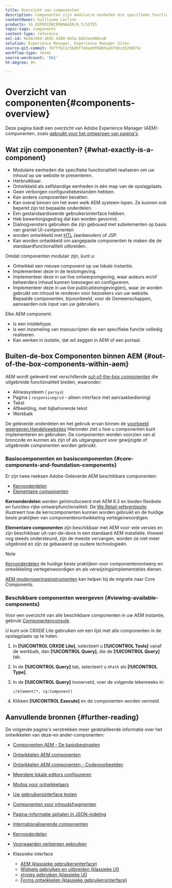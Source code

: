```yaml
---
title: Overzicht van componenten
description: Componenten zijn modulaire eenheden die specifieke functionaliteit realiseren om uw inhoud op uw website weer te geven
contentOwner: Guillaume Carlino
products: SG_EXPERIENCEMANAGER/6.5/SITES
topic-tags: components
content-type: reference
exl-id: 9e30c969-2692-4380-943a-b022ee900ce8
solution: Experience Manager, Experience Manager Sites
source-git-commit: 76fffb11c56dbf7ebee9f6805ae0799cd32985fe
workflow-type: tm+mt
source-wordcount: '561'
ht-degree: 0%

---
```


# Overzicht van componenten{#components-overview}

Deze pagina biedt een overzicht van Adobe Experience Manager (AEM)-componenten, zoals [gebruikt voor het ontwerpen van pagina&#39;s](/help/sites-authoring/default-components-foundation.md).

## Wat zijn componenten? {#what-exactly-is-a-component}

* Modulaire eenheden die specifieke functionaliteit realiseren om uw inhoud op uw website te presenteren.
* Herbruikbaar.
* Ontwikkeld als zelfstandige eenheden in één map van de opslagplaats.
* Geen verborgen configuratiebestanden hebben.
* Kan andere componenten bevatten.
* Kan overal binnen om het even welk AEM systeem lopen. Ze kunnen ook beperkt zijn tot bepaalde onderdelen.
* Een gestandaardiseerde gebruikersinterface hebben.
* Heb bewerkingsgedrag dat kan worden gevormd.
* Dialoogvensters gebruiken die zijn gebouwd met subelementen op basis van graniet UI-componenten
* worden ontwikkeld met [HTL](https://experienceleague.adobe.com/docs/experience-manager-htl/content/overview.html) (aanbevolen) of JSP.
* Kan worden ontwikkeld om aangepaste componenten te maken die de standaardfunctionaliteit uitbreiden.

Omdat componenten modulair zijn, kunt u:

* Ontwikkel een nieuwe component op uw lokale instantie.
* Implementeer deze in de testomgeving.
* Implementeer deze in uw live ontwerpomgeving, waar auteurs en/of beheerders inhoud kunnen toevoegen en configureren.
* Implementeer deze in uw live publicatieomgeving(en), waar ze worden gebruikt om inhoud te renderen voor bezoekers van uw website. Bepaalde componenten, bijvoorbeeld, voor de Gemeenschappen, aanvaarden ook input van uw gebruikers.

Elke AEM component:

* Is een middeltype.
* Is een inzameling van manuscripten die een specifieke functie volledig realiseren.
* Kan werken in *isolatie*, dat wil zeggen in AEM of een portaal.

## Buiten-de-box Componenten binnen AEM {#out-of-the-box-components-within-aem}

AEM wordt geleverd met verschillende [out-of-the-box componenten](/help/sites-authoring/default-components.md) die uitgebreide functionaliteit bieden, waaronder:

* Alineasysteem ( `parsys`)
* Pagina ( `responsivegrid` - alleen interface met aanraakbediening)
* Tekst
* Afbeelding, met bijbehorende tekst
* Werkbalk

De geleverde onderdelen en het gebruik ervan binnen de [voorbeeld weergeven.Handelswebsites](/help/sites-developing/we-retail.md) Hieronder ziet u hoe u componenten kunt implementeren en gebruiken. De componenten worden voorzien van al broncode en kunnen als zijn of als uitgangspunt voor gewijzigde of uitgebreide componenten worden gebruikt.

### Basiscomponenten en basiscomponenten {#core-components-and-foundation-components}

Er zijn twee reeksen Adobe-Geleverde AEM beschikbare componenten:

* [Kernonderdelen](https://experienceleague.adobe.com/docs/experience-manager-core-components/using/introduction.html)
* [Elementaire componenten](/help/sites-authoring/default-components-foundation.md)

**Kernonderdelen** werden geïntroduceerd met AEM 6.3 en bieden flexibele en functies-rijke ontwerpfunctionaliteit. De [We.Retail-referentiesite](/help/sites-developing/we-retail.md) illustreert hoe de kerncomponenten kunnen worden gebruikt en de huidige beste praktijken van componentenontwikkeling vertegenwoordigen.

**Elementaire componenten** zijn beschikbaar met AEM voor vele versies en zijn beschikbaar uit-van-de-doos in een standaard AEM installatie. Hoewel nog steeds ondersteund, zijn de meeste vervangen, worden ze niet meer uitgebreid en zijn ze gebaseerd op oudere technologieën.

>[!NOTE]
>
>[Kernonderdelen](https://experienceleague.adobe.com/docs/experience-manager-core-components/using/introduction.html) de huidige beste praktijken voor componentenontwerp en ontwikkeling vertegenwoordigen en als verwijzingsimplementaties dienen.
>
>[AEM moderniseringsinstrumenten](modernization-tools.md) kan helpen bij de migratie naar Core Components.

### Beschikbare componenten weergeven {#viewing-available-components}

Voor een overzicht van alle beschikbare componenten in uw AEM instantie, gebruik [Componentenconsole](/help/sites-authoring/default-components-console.md).

U kunt ook CRXDE Lite gebruiken om een lijst met alle componenten in de opslagplaats op te halen.

1. In **[!UICONTROL CRXDE Lite]**, selecteert u **[!UICONTROL Tools]** vanaf de werkbalk, dan **[!UICONTROL Query]**, die de **[!UICONTROL Query]** tab.

1. In de **[!UICONTROL Query]** tab, selecteert u `XPath` als **[!UICONTROL Type]**.

1. In de **[!UICONTROL Query]** invoerveld, voer de volgende tekenreeks in:

   `//element(*, cq:Component)`

1. Klikken **[!UICONTROL Execute]** en de componenten worden vermeld.

## Aanvullende bronnen {#further-reading}

De volgende pagina&#39;s verstrekken meer gedetailleerde informatie over het ontwikkelen van deze-en ander-componenten:

* [Componenten AEM - De basisbeginselen](/help/sites-developing/components-basics.md)
* [Ontwikkelen AEM componenten](/help/sites-developing/developing-components.md)
* [Ontwikkelen AEM componenten - Codevoorbeelden](/help/sites-developing/developing-components-samples.md)
* [Meerdere lokale editors configureren](/help/sites-developing/multiple-inplace-editors.md)
* [Modus voor ontwikkelaars](/help/sites-developing/developer-mode.md)
* [Uw gebruikersinterface testen](/help/sites-developing/hobbes.md)
* [Componenten voor inhoudsfragmenten](/help/sites-developing/components-content-fragments.md)
* [Pagina-informatie ophalen in JSON-indeling](/help/sites-developing/pageinfo.md)
* [Internationaliserende componenten](/help/sites-developing/i18n.md)
* [Kernonderdelen](https://experienceleague.adobe.com/docs/experience-manager-core-components/using/introduction.html)
* [Voorwaarden verbergen gebruiken](/help/sites-developing/hide-conditions.md)
* Klassieke interface

   * [AEM (klassieke gebruikersinterface)](/help/sites-developing/developing-components-classic.md)
   * [Widgets gebruiken en uitbreiden (klassieke UI)](/help/sites-developing/widgets.md)
   * [xtypes gebruiken (klassieke UI)](/help/sites-developing/xtypes.md)
   * [Forms ontwikkelen (klassieke gebruikersinterface)](/help/sites-developing/developing-forms.md)
